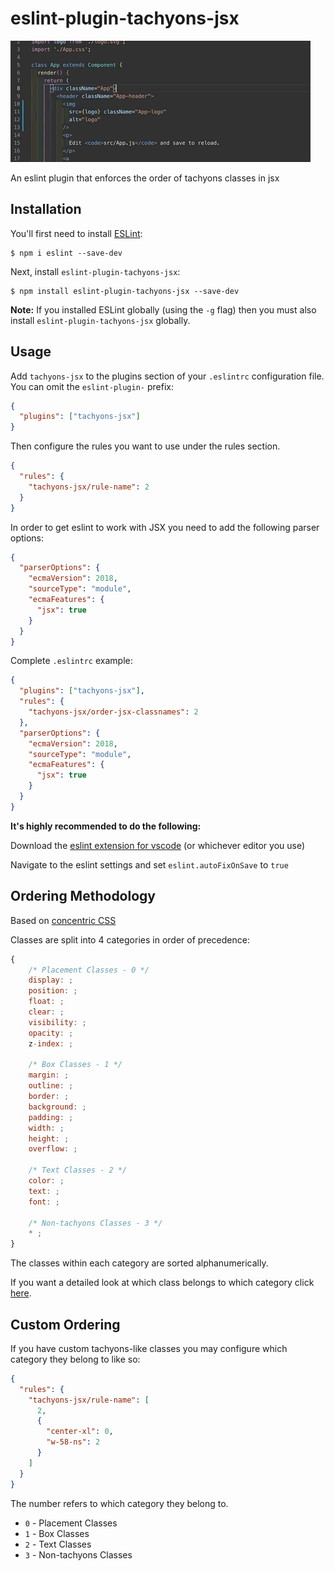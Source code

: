 # eslint-plugin-tachyons-jsx

![](demo.gif)

An eslint plugin that enforces the order of tachyons classes in jsx

## Installation

You'll first need to install [ESLint](http://eslint.org):

```
$ npm i eslint --save-dev
```

Next, install `eslint-plugin-tachyons-jsx`:

```
$ npm install eslint-plugin-tachyons-jsx --save-dev
```

**Note:** If you installed ESLint globally (using the `-g` flag) then you must also install `eslint-plugin-tachyons-jsx` globally.

## Usage

Add `tachyons-jsx` to the plugins section of your `.eslintrc` configuration file. You can omit the `eslint-plugin-` prefix:

```json
{
  "plugins": ["tachyons-jsx"]
}
```

Then configure the rules you want to use under the rules section.

```json
{
  "rules": {
    "tachyons-jsx/rule-name": 2
  }
}
```

In order to get eslint to work with JSX you need to add the following parser options:

```json
{
  "parserOptions": {
    "ecmaVersion": 2018,
    "sourceType": "module",
    "ecmaFeatures": {
      "jsx": true
    }
  }
}
```

Complete `.eslintrc` example:

```json
{
  "plugins": ["tachyons-jsx"],
  "rules": {
    "tachyons-jsx/order-jsx-classnames": 2
  },
  "parserOptions": {
    "ecmaVersion": 2018,
    "sourceType": "module",
    "ecmaFeatures": {
      "jsx": true
    }
  }
}
```

**It's highly recommended to do the following:**

Download the [eslint extension for vscode](https://marketplace.visualstudio.com/items?itemName=dbaeumer.vscode-eslint) (or whichever editor you use)

Navigate to the eslint settings and set `eslint.autoFixOnSave` to `true`

## Ordering Methodology

Based on [concentric CSS](https://rhodesmill.org/brandon/2011/concentric-css/)

Classes are split into 4 categories in order of precedence:

```javascript
{
    /* Placement Classes - 0 */
    display: ;
    position: ;
    float: ;
    clear: ;
    visibility: ;
    opacity: ;
    z-index: ;

    /* Box Classes - 1 */
    margin: ;
    outline: ;
    border: ;
    background: ;
    padding: ;
    width: ;
    height: ;
    overflow: ;

    /* Text Classes - 2 */
    color: ;
    text: ;
    font: ;

    /* Non-tachyons Classes - 3 */
    * ;
}
```

The classes within each category are sorted alphanumerically.

If you want a detailed look at which class belongs to which category click [here](https://github.com/Bebersohl/eslint-plugin-tachyons-jsx/tree/master/lib/categories).

## Custom Ordering

If you have custom tachyons-like classes you may configure which category they belong to like so:

```json
{
  "rules": {
    "tachyons-jsx/rule-name": [
      2,
      {
        "center-xl": 0,
        "w-58-ns": 2
      }
    ]
  }
}
```

The number refers to which category they belong to.

- `0` - Placement Classes
- `1` - Box Classes
- `2` - Text Classes
- `3` - Non-tachyons Classes
